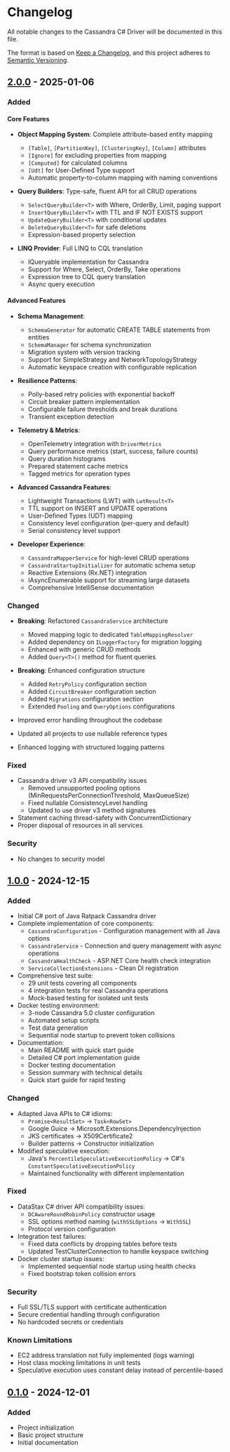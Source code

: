 # Changelog

All notable changes to the Cassandra C# Driver will be documented in this file.

The format is based on [Keep a Changelog](https://keepachangelog.com/en/1.0.0/),
and this project adheres to [Semantic Versioning](https://semver.org/spec/v2.0.0.html).

## [2.0.0] - 2025-01-06

### Added

#### Core Features
- **Object Mapping System**: Complete attribute-based entity mapping
  - `[Table]`, `[PartitionKey]`, `[ClusteringKey]`, `[Column]` attributes
  - `[Ignore]` for excluding properties from mapping
  - `[Computed]` for calculated columns
  - `[Udt]` for User-Defined Type support
  - Automatic property-to-column mapping with naming conventions

- **Query Builders**: Type-safe, fluent API for all CRUD operations
  - `SelectQueryBuilder<T>` with Where, OrderBy, Limit, paging support
  - `InsertQueryBuilder<T>` with TTL and IF NOT EXISTS support
  - `UpdateQueryBuilder<T>` with conditional updates
  - `DeleteQueryBuilder<T>` for safe deletions
  - Expression-based property selection

- **LINQ Provider**: Full LINQ to CQL translation
  - IQueryable implementation for Cassandra
  - Support for Where, Select, OrderBy, Take operations
  - Expression tree to CQL query translation
  - Async query execution

#### Advanced Features
- **Schema Management**:
  - `SchemaGenerator` for automatic CREATE TABLE statements from entities
  - `SchemaManager` for schema synchronization
  - Migration system with version tracking
  - Support for SimpleStrategy and NetworkTopologyStrategy
  - Automatic keyspace creation with configurable replication

- **Resilience Patterns**:
  - Polly-based retry policies with exponential backoff
  - Circuit breaker pattern implementation
  - Configurable failure thresholds and break durations
  - Transient exception detection

- **Telemetry & Metrics**:
  - OpenTelemetry integration with `DriverMetrics`
  - Query performance metrics (start, success, failure counts)
  - Query duration histograms
  - Prepared statement cache metrics
  - Tagged metrics for operation types

- **Advanced Cassandra Features**:
  - Lightweight Transactions (LWT) with `LwtResult<T>`
  - TTL support on INSERT and UPDATE operations
  - User-Defined Types (UDT) mapping
  - Consistency level configuration (per-query and default)
  - Serial consistency level support

- **Developer Experience**:
  - `CassandraMapperService` for high-level CRUD operations
  - `CassandraStartupInitializer` for automatic schema setup
  - Reactive Extensions (Rx.NET) integration
  - IAsyncEnumerable support for streaming large datasets
  - Comprehensive IntelliSense documentation

### Changed
- **Breaking**: Refactored `CassandraService` architecture
  - Moved mapping logic to dedicated `TableMappingResolver`
  - Added dependency on `ILoggerFactory` for migration logging
  - Enhanced with generic CRUD methods
  - Added `Query<T>()` method for fluent queries

- **Breaking**: Enhanced configuration structure
  - Added `RetryPolicy` configuration section
  - Added `CircuitBreaker` configuration section
  - Added `Migrations` configuration section
  - Extended `Pooling` and `QueryOptions` configurations

- Improved error handling throughout the codebase
- Updated all projects to use nullable reference types
- Enhanced logging with structured logging patterns

### Fixed
- Cassandra driver v3 API compatibility issues
  - Removed unsupported pooling options (MinRequestsPerConnectionThreshold, MaxQueueSize)
  - Fixed nullable ConsistencyLevel handling
  - Updated to use driver v3 method signatures
- Statement caching thread-safety with ConcurrentDictionary
- Proper disposal of resources in all services

### Security
- No changes to security model

## [1.0.0] - 2024-12-15

### Added
- Initial C# port of Java Ratpack Cassandra driver
- Complete implementation of core components:
  - `CassandraConfiguration` - Configuration management with all Java options
  - `CassandraService` - Connection and query management with async operations
  - `CassandraHealthCheck` - ASP.NET Core health check integration
  - `ServiceCollectionExtensions` - Clean DI registration
- Comprehensive test suite:
  - 29 unit tests covering all components
  - 4 integration tests for real Cassandra operations
  - Mock-based testing for isolated unit tests
- Docker testing environment:
  - 3-node Cassandra 5.0 cluster configuration
  - Automated setup scripts
  - Test data generation
  - Sequential node startup to prevent token collisions
- Documentation:
  - Main README with quick start guide
  - Detailed C# port implementation guide
  - Docker testing documentation
  - Session summary with technical details
  - Quick start guide for rapid testing

### Changed
- Adapted Java APIs to C# idioms:
  - `Promise<ResultSet>` → `Task<RowSet>`
  - Google Guice → Microsoft.Extensions.DependencyInjection
  - JKS certificates → X509Certificate2
  - Builder patterns → Constructor initialization
- Modified speculative execution:
  - Java's `PercentileSpeculativeExecutionPolicy` → C#'s `ConstantSpeculativeExecutionPolicy`
  - Maintained functionality with different implementation

### Fixed
- DataStax C# driver API compatibility issues:
  - `DCAwareRoundRobinPolicy` constructor usage
  - SSL options method naming (`withSSLOptions` → `WithSSL`)
  - Protocol version configuration
- Integration test failures:
  - Fixed data conflicts by dropping tables before tests
  - Updated TestClusterConnection to handle keyspace switching
- Docker cluster startup issues:
  - Implemented sequential node startup using health checks
  - Fixed bootstrap token collision errors

### Security
- Full SSL/TLS support with certificate authentication
- Secure credential handling through configuration
- No hardcoded secrets or credentials

### Known Limitations
- EC2 address translation not fully implemented (logs warning)
- Host class mocking limitations in unit tests
- Speculative execution uses constant delay instead of percentile-based

## [0.1.0] - 2024-12-01

### Added
- Project initialization
- Basic project structure
- Initial documentation

[2.0.0]: https://github.com/richardson-tm/CassandraDriver.CSharp/compare/v1.0.0...v2.0.0
[1.0.0]: https://github.com/richardson-tm/CassandraDriver.CSharp/releases/tag/v1.0.0
[0.1.0]: https://github.com/richardson-tm/CassandraDriver.CSharp/releases/tag/v0.1.0